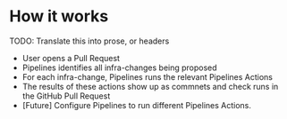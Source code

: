 # How it works

TODO: Translate this into prose, or headers

- User opens a Pull Request
- Pipelines identifies all infra-changes being proposed
- For each infra-change, Pipelines runs the relevant Pipelines Actions
- The results of these actions show up as commnets and check runs in the GitHub Pull Request
- [Future] Configure Pipelines to run different Pipelines Actions.

